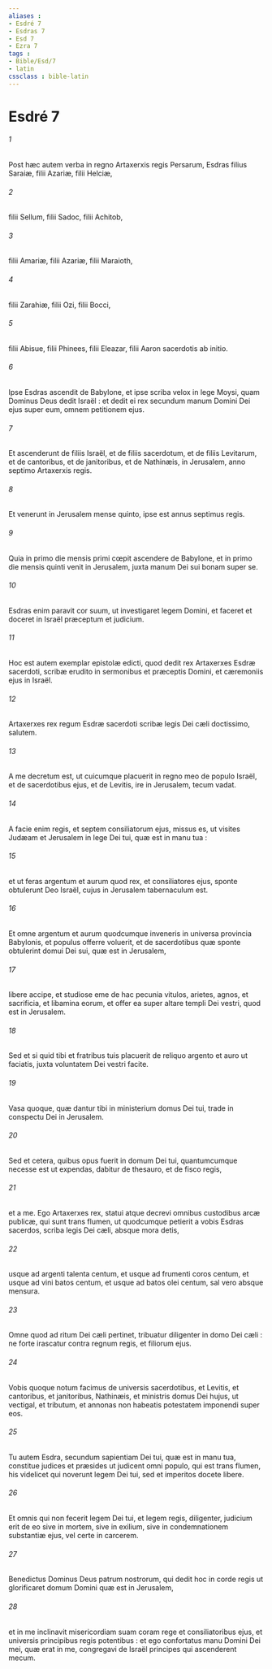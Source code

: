 ```yaml
---
aliases : 
- Esdré 7
- Esdras 7
- Esd 7
- Ezra 7
tags : 
- Bible/Esd/7
- latin
cssclass : bible-latin
---
```


# Esdré 7

###### 1
Post hæc autem verba in regno Artaxerxis regis Persarum, Esdras filius Saraiæ, filii Azariæ, filii Helciæ,
###### 2
filii Sellum, filii Sadoc, filii Achitob,
###### 3
filii Amariæ, filii Azariæ, filii Maraioth,
###### 4
filii Zarahiæ, filii Ozi, filii Bocci,
###### 5
filii Abisue, filii Phinees, filii Eleazar, filii Aaron sacerdotis ab initio.
###### 6
Ipse Esdras ascendit de Babylone, et ipse scriba velox in lege Moysi, quam Dominus Deus dedit Israël : et dedit ei rex secundum manum Domini Dei ejus super eum, omnem petitionem ejus.
###### 7
Et ascenderunt de filiis Israël, et de filiis sacerdotum, et de filiis Levitarum, et de cantoribus, et de janitoribus, et de Nathinæis, in Jerusalem, anno septimo Artaxerxis regis.
###### 8
Et venerunt in Jerusalem mense quinto, ipse est annus septimus regis.
###### 9
Quia in primo die mensis primi cœpit ascendere de Babylone, et in primo die mensis quinti venit in Jerusalem, juxta manum Dei sui bonam super se.
###### 10
Esdras enim paravit cor suum, ut investigaret legem Domini, et faceret et doceret in Israël præceptum et judicium.
###### 11
Hoc est autem exemplar epistolæ edicti, quod dedit rex Artaxerxes Esdræ sacerdoti, scribæ erudito in sermonibus et præceptis Domini, et cæremoniis ejus in Israël.
###### 12
Artaxerxes rex regum Esdræ sacerdoti scribæ legis Dei cæli doctissimo, salutem.
###### 13
A me decretum est, ut cuicumque placuerit in regno meo de populo Israël, et de sacerdotibus ejus, et de Levitis, ire in Jerusalem, tecum vadat.
###### 14
A facie enim regis, et septem consiliatorum ejus, missus es, ut visites Judæam et Jerusalem in lege Dei tui, quæ est in manu tua :
###### 15
et ut feras argentum et aurum quod rex, et consiliatores ejus, sponte obtulerunt Deo Israël, cujus in Jerusalem tabernaculum est.
###### 16
Et omne argentum et aurum quodcumque inveneris in universa provincia Babylonis, et populus offerre voluerit, et de sacerdotibus quæ sponte obtulerint domui Dei sui, quæ est in Jerusalem,
###### 17
libere accipe, et studiose eme de hac pecunia vitulos, arietes, agnos, et sacrificia, et libamina eorum, et offer ea super altare templi Dei vestri, quod est in Jerusalem.
###### 18
Sed et si quid tibi et fratribus tuis placuerit de reliquo argento et auro ut faciatis, juxta voluntatem Dei vestri facite.
###### 19
Vasa quoque, quæ dantur tibi in ministerium domus Dei tui, trade in conspectu Dei in Jerusalem.
###### 20
Sed et cetera, quibus opus fuerit in domum Dei tui, quantumcumque necesse est ut expendas, dabitur de thesauro, et de fisco regis,
###### 21
et a me. Ego Artaxerxes rex, statui atque decrevi omnibus custodibus arcæ publicæ, qui sunt trans flumen, ut quodcumque petierit a vobis Esdras sacerdos, scriba legis Dei cæli, absque mora detis,
###### 22
usque ad argenti talenta centum, et usque ad frumenti coros centum, et usque ad vini batos centum, et usque ad batos olei centum, sal vero absque mensura.
###### 23
Omne quod ad ritum Dei cæli pertinet, tribuatur diligenter in domo Dei cæli : ne forte irascatur contra regnum regis, et filiorum ejus.
###### 24
Vobis quoque notum facimus de universis sacerdotibus, et Levitis, et cantoribus, et janitoribus, Nathinæis, et ministris domus Dei hujus, ut vectigal, et tributum, et annonas non habeatis potestatem imponendi super eos.
###### 25
Tu autem Esdra, secundum sapientiam Dei tui, quæ est in manu tua, constitue judices et præsides ut judicent omni populo, qui est trans flumen, his videlicet qui noverunt legem Dei tui, sed et imperitos docete libere.
###### 26
Et omnis qui non fecerit legem Dei tui, et legem regis, diligenter, judicium erit de eo sive in mortem, sive in exilium, sive in condemnationem substantiæ ejus, vel certe in carcerem.
###### 27
Benedictus Dominus Deus patrum nostrorum, qui dedit hoc in corde regis ut glorificaret domum Domini quæ est in Jerusalem,
###### 28
et in me inclinavit misericordiam suam coram rege et consiliatoribus ejus, et universis principibus regis potentibus : et ego confortatus manu Domini Dei mei, quæ erat in me, congregavi de Israël principes qui ascenderent mecum.

